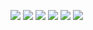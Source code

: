 ![](https://i.imgur.com/4a9SOr8.jpg)
![](https://i.imgur.com/JN414qH.jpg)
![](https://i.imgur.com/kaoYYQe.jpg)
![](https://i.imgur.com/46Dhddg.jpg)
![](https://i.imgur.com/hESJNs4.jpg)
![](https://i.imgur.com/1iteNWC.jpg)